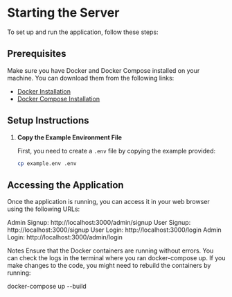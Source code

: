 # Starting the Server

To set up and run the application, follow these steps:

## Prerequisites

Make sure you have Docker and Docker Compose installed on your machine. You can download them from the following links:

- [Docker Installation](https://docs.docker.com/get-docker/)
- [Docker Compose Installation](https://docs.docker.com/compose/install/)

## Setup Instructions

1. **Copy the Example Environment File**

   First, you need to create a `.env` file by copying the example provided:

   ```bash
   cp example.env .env


## Accessing the Application
Once the application is running, you can access it in your web browser using the following URLs:

Admin Signup: http://localhost:3000/admin/signup
User Signup: http://localhost:3000/signup
User Login: http://localhost:3000/login
Admin Login: http://localhost:3000/admin/login






Notes
Ensure that the Docker containers are running without errors. You can check the logs in the terminal where you ran docker-compose up.
If you make changes to the code, you might need to rebuild the containers by running:


docker-compose up --build